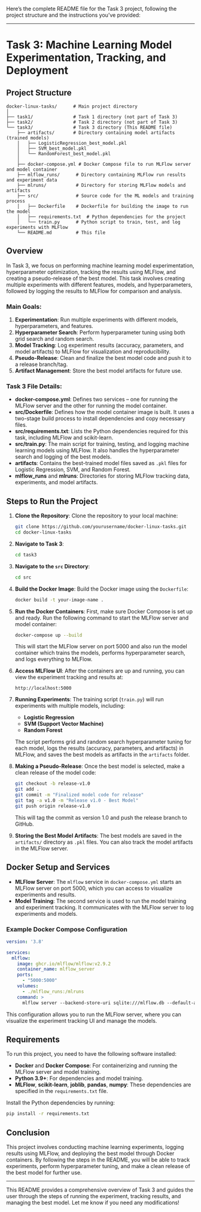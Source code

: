 Here’s the complete README file for the Task 3 project, following the project structure and the instructions you’ve provided:

---

# Task 3: Machine Learning Model Experimentation, Tracking, and Deployment

## Project Structure
```
docker-linux-tasks/      # Main project directory
│
├── task1/               # Task 1 directory (not part of Task 3)
├── task2/               # Task 2 directory (not part of Task 3)
└── task3/               # Task 3 directory (This README file)
    ├── artifacts/       # Directory containing model artifacts (trained models)
    │   ├── LogisticRegression_best_model.pkl
    │   ├── SVM_best_model.pkl
    │   └── RandomForest_best_model.pkl
    │
    ├── docker-compose.yml # Docker Compose file to run MLFlow server and model container
    ├── mlflow_runs/      # Directory containing MLFlow run results and experiment data
    ├── mlruns/           # Directory for storing MLFlow models and artifacts
    ├── src/              # Source code for the ML models and training process
    │   ├── Dockerfile    # Dockerfile for building the image to run the model
    │   ├── requirements.txt  # Python dependencies for the project
    │   └── train.py      # Python script to train, test, and log experiments with MLFlow
    └── README.md         # This file
```

## Overview

In Task 3, we focus on performing machine learning model experimentation, hyperparameter optimization, tracking the results using MLFlow, and creating a pseudo-release of the best model. This task involves creating multiple experiments with different features, models, and hyperparameters, followed by logging the results to MLFlow for comparison and analysis.

### Main Goals:
1. **Experimentation**: Run multiple experiments with different models, hyperparameters, and features.
2. **Hyperparameter Search**: Perform hyperparameter tuning using both grid search and random search.
3. **Model Tracking**: Log experiment results (accuracy, parameters, and model artifacts) to MLFlow for visualization and reproducibility.
4. **Pseudo-Release**: Clean and finalize the best model code and push it to a release branch/tag.
5. **Artifact Management**: Store the best model artifacts for future use.

### Task 3 File Details:

- **docker-compose.yml**: Defines two services – one for running the MLFlow server and the other for running the model container.
- **src/Dockerfile**: Defines how the model container image is built. It uses a two-stage build process to install dependencies and copy necessary files.
- **src/requirements.txt**: Lists the Python dependencies required for this task, including MLFlow and scikit-learn.
- **src/train.py**: The main script for training, testing, and logging machine learning models using MLFlow. It also handles the hyperparameter search and logging of the best models.
- **artifacts**: Contains the best-trained model files saved as `.pkl` files for Logistic Regression, SVM, and Random Forest.
- **mlflow_runs** and **mlruns**: Directories for storing MLFlow tracking data, experiments, and model artifacts.

## Steps to Run the Project

1. **Clone the Repository**:
   Clone the repository to your local machine:
   ```bash
   git clone https://github.com/yourusername/docker-linux-tasks.git
   cd docker-linux-tasks
   ```

2. **Navigate to Task 3**:
   ```bash
   cd task3
   ```

3. **Navigate to the `src` Directory**:
   ```bash
   cd src
   ```

4. **Build the Docker Image**:
   Build the Docker image using the `Dockerfile`:
   ```bash
   docker build -t your-image-name .
   ```

5. **Run the Docker Containers**:
   First, make sure Docker Compose is set up and ready. Run the following command to start the MLFlow server and model container:
   ```bash
   docker-compose up --build
   ```

   This will start the MLFlow server on port 5000 and also run the model container which trains the models, performs hyperparameter search, and logs everything to MLFlow.

6. **Access MLFlow UI**:
   After the containers are up and running, you can view the experiment tracking and results at:
   ```
   http://localhost:5000
   ```

7. **Running Experiments**:
   The training script (`train.py`) will run experiments with multiple models, including:
   - **Logistic Regression**
   - **SVM (Support Vector Machine)**
   - **Random Forest**

   The script performs grid and random search hyperparameter tuning for each model, logs the results (accuracy, parameters, and artifacts) in MLFlow, and saves the best models as artifacts in the `artifacts` folder.

8. **Making a Pseudo-Release**:
   Once the best model is selected, make a clean release of the model code:
   ```bash
   git checkout -b release-v1.0
   git add .
   git commit -m "Finalized model code for release"
   git tag -a v1.0 -m "Release v1.0 - Best Model"
   git push origin release-v1.0
   ```

   This will tag the commit as version 1.0 and push the release branch to GitHub.

9. **Storing the Best Model Artifacts**:
   The best models are saved in the `artifacts/` directory as `.pkl` files. You can also track the model artifacts in the MLFlow server.

## Docker Setup and Services

- **MLFlow Server**: The `mlflow` service in `docker-compose.yml` starts an MLFlow server on port 5000, which you can access to visualize experiments and results.
- **Model Training**: The second service is used to run the model training and experiment tracking. It communicates with the MLFlow server to log experiments and models.

### Example Docker Compose Configuration

```yaml
version: '3.8'

services:
  mlflow:
    image: ghcr.io/mlflow/mlflow:v2.9.2
    container_name: mlflow_server
    ports:
      - "5000:5000"
    volumes:
      - ./mlflow_runs:/mlruns
    command: >
      mlflow server --backend-store-uri sqlite:///mlflow.db --default-artifact-root /mlruns --host 0.0.0.0 --port 5000
```

This configuration allows you to run the MLFlow server, where you can visualize the experiment tracking UI and manage the models.

## Requirements

To run this project, you need to have the following software installed:
- **Docker** and **Docker Compose**: For containerizing and running the MLFlow server and model training.
- **Python 3.9+**: For dependencies and model training.
- **MLFlow**, **scikit-learn**, **joblib**, **pandas**, **numpy**: These dependencies are specified in the `requirements.txt` file.

Install the Python dependencies by running:
```bash
pip install -r requirements.txt
```

## Conclusion

This project involves conducting machine learning experiments, logging results using MLFlow, and deploying the best model through Docker containers. By following the steps in the README, you will be able to track experiments, perform hyperparameter tuning, and make a clean release of the best model for further use.

---

This README provides a comprehensive overview of Task 3 and guides the user through the steps of running the experiment, tracking results, and managing the best model. Let me know if you need any modifications!
